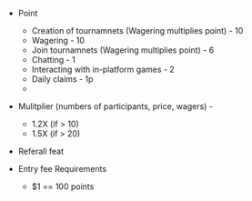 - Point 
    - Creation of tournamnets (Wagering multiplies point) - 10
    - Wagering - 10
    - Join tournamnets (Wagering multiplies point) - 6
    - Chatting - 1
    - Interacting with in-platform games - 2
    - Daily claims - 1p
    - 


- Mulitplier (numbers of participants, price, wagers) -
    - 1.2X (if > 10)
    - 1.5X (if > 20)

- Referall feat

- Entry fee Requirements
    - $1 == 100 points